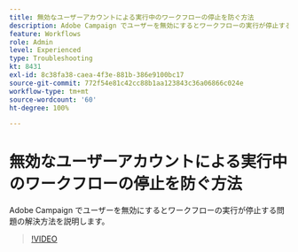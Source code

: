 ```yaml
---
title: 無効なユーザーアカウントによる実行中のワークフローの停止を防ぐ方法
description: Adobe Campaign でユーザーを無効にするとワークフローの実行が停止する問題の解決方法を説明します。
feature: Workflows
role: Admin
level: Experienced
type: Troubleshooting
kt: 8431
exl-id: 8c38fa38-caea-4f3e-881b-386e9100bc17
source-git-commit: 772f54e81c42cc88b1aa123843c36a06866c024e
workflow-type: tm+mt
source-wordcount: '60'
ht-degree: 100%

---
```


# 無効なユーザーアカウントによる実行中のワークフローの停止を防ぐ方法

Adobe Campaign でユーザーを無効にするとワークフローの実行が停止する問題の解決方法を説明します。


>[!VIDEO](https://video.tv.adobe.com/v/335988?quality=12)
